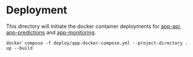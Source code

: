 # Deployment

This directory will initiate the docker container deployments for [app-api](../app-api/), [app-predictions](../app-predictions/) and [app-monitoring](../app-monitoring/).

```
docker compose -f deploy/app-docker-compose.yml --project-directory . up --build
```
